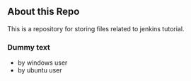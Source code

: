 ## About this Repo ##

This is a repository for storing files related to jenkins tutorial.


### Dummy text ###

- by windows user
- by ubuntu user
